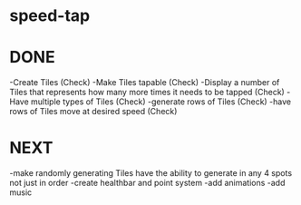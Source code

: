 speed-tap
=========
DONE
====
-Create Tiles (Check)
-Make Tiles tapable (Check)
-Display a number of Tiles that represents how many more times it needs to be tapped (Check)
-Have multiple types of Tiles (Check)
-generate rows of Tiles (Check)
-have rows of Tiles move at desired speed (Check)

NEXT
====
-make randomly generating Tiles have the ability to generate in any 4 spots not just in order
-create healthbar and point system
-add animations
-add music

